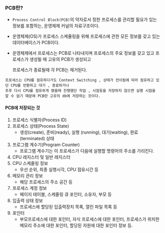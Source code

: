 ### PCB란?
- `Process Control Block(PCB)`의 약자로서 정한 프로세스를 관리할 필요가 있는 정보를 포함하는, 운영체제 커널의 자료구조이다.
- 운영체제(OS)가 프로세스 스케쥴링을 위해 프로세스에 관한 모든 정보를 갖고 있는 데이터베이스가 PCB이다.
- 운영체제에서 프로세스는 PCB로 나타내지며 프로세스의 주요 정보를 갖고 있고 프로세스가 생성될 때 고유의 PCB가 생성되고 

  프로세스가 종료될때 각 PCB는 제거된다.
  
```
프로세스는 CPU를 점유하다가도 Context Switching , 상태가 전이됨에 따라 점유하고 있던 CPU를 반환하고 대기 , 종료하거나
추후 다시 CPU를 점유하게 됐을때 진행했던 작업 , 시점등을 저장하지 않으면 실행 시점을 알 수 없기 때문에 PCB란 고유의 db에 저장하는 것이다.
```

#### PCB에 저장되는 것
1. 프로세스 식별자(Process ID)
2. 프로세스 상태(Process State) 
   - 생성(create), 준비(ready), 실행 (running), 대기(waiting), 완료(terminated) 상태 
3. 프로그램 계수기(Program Counter) 
   - 프로그램 계수기는 이 프로세스가 다음에 실행할 명령어의 주소를 가리킨다. 
4. CPU 레지스터 및 일반 레지스터
5. CPU 스케줄링 정보
   - 우선 순위, 최종 실행시각, CPU 점유시간 등
6. 메모리 관리 정보
   - 해당 프로세스의 주소 공간 등
7. 프로세스 계정 정보
   - 페이지 테이블, 스케줄링 큐 포인터, 소유자, 부모 등
8. 입출력 상태 정보 
   - 프로세스에 할당된 입출력장치 목록, 열린 파일 목록 등
9. 포인터
   - 부모프로세스에 대한 포인터, 자식 프로세스에 대한 포인터, 프로세스가 위치한 메모리 주소에 대한 포인터, 할당된 자원에 대한 포인터 정보 등. 
